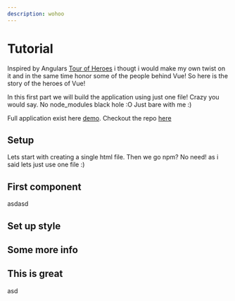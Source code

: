 ```yaml
---
description: wohoo
---
```


# Tutorial
Inspired by Angulars [Tour of Heroes](https://angular.io/tutorial#tutorial-tour-of-heroes) i thougt i would make my own twist on it and in the same time honor some of the people behind Vue! So here is the story of the heroes of Vue!

In this first part we will build the application using just one file! Crazy you would say. No node_modules black hole :O Just bare with me :)

Full application exist here [demo](https://heroes-of-vue.netlify.com). Checkout the repo [here](https://github.com/lindgr3n)

## Setup
Lets start with creating a single html file. Then we go npm? No need! as i said lets just use one file :)

## First component
asdasd

## Set up style

## Some more info

## This is great
asd
